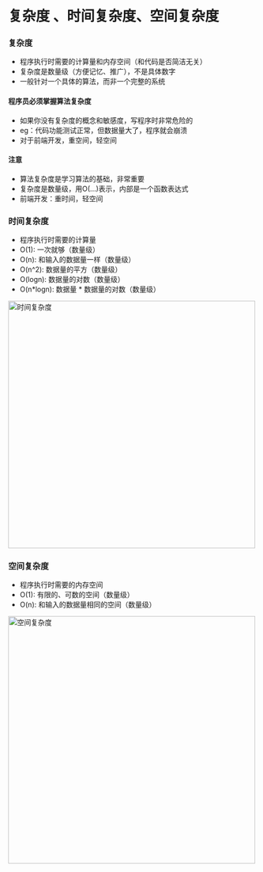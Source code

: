 
# 复杂度 、时间复杂度、空间复杂度

### 复杂度
- 程序执行时需要的计算量和内存空间（和代码是否简洁无关）
- 复杂度是数量级（方便记忆、推广），不是具体数字
- 一般针对一个具体的算法，而非一个完整的系统

#### 程序员必须掌握算法复杂度
- 如果你没有复杂度的概念和敏感度，写程序时非常危险的
- eg：代码功能测试正常，但数据量大了，程序就会崩溃
- 对于前端开发，重空间，轻空间

#### 注意
- 算法复杂度是学习算法的基础，非常重要
- 复杂度是数量级，用O(...)表示，内部是一个函数表达式
- 前端开发：重时间，轻空间

### 时间复杂度
- 程序执行时需要的计算量
- O(1): 一次就够（数量级）
- O(n): 和输入的数据量一样（数量级）
- O(n^2): 数据量的平方（数量级）
- O(logn): 数据量的对数（数量级）
- O(n*logn): 数据量 * 数据量的对数（数量级）

<img :src="$withBase('/assets/algorithm/时间复杂度.png')" alt="时间复杂度" width="500">

### 空间复杂度
- 程序执行时需要的内存空间
- O(1): 有限的、可数的空间（数量级）
- O(n): 和输入的数据量相同的空间（数量级）
<img :src="$withBase('/assets/algorithm/空间复杂度.png')" alt="空间复杂度" width="500">

